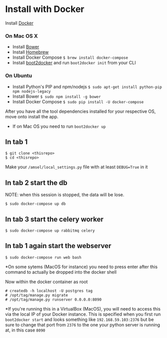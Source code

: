 # Install with Docker

Install [Docker](https://docs.docker.com/installation/#installation)

### On Mac OS X

- Install [Bower](http://bower.io)
- Install [Homebrew](http://brew.sh)
- Install Docker Compose `$ brew install docker-compose`
- Install [boot2docker](http://boot2docker.io) and run `boot2docker init` from your CLI

### On Ubuntu

- Install Python's PIP and npm/nodejs `$ sudo apt-get install python-pip npm nodejs-legacy`
- Install Bower `$ sudo npm install -g bower`
- Install Docker Compose `$ sudo pip install -U docker-compose`

After you have all the tool dependencies installed for your respective OS, move onto install the app.

* If on Mac OS you need to run `boot2docker up`

## In tab 1

    $ git clone <thisrepo>
    $ cd <thisrepo>

Make your `/amsel/local_settings.py` file with at least `DEBUG=True` in it

## In tab 2 start the db
NOTE: when this session is stopped, the data will be lose.

    $ sudo docker-compose up db

## In tab 3 start the celery worker
    $ sudo docker-compose up rabbitmq celery

## In tab 1 again start the webserver

    $ sudo docker-compose run web bash

*On some sytems (MacOS for instance) you need to press enter after this command to actually be dropped into the docker shell 

Now within the docker container as root

    # createdb -h localhost -U postgres tag
    # /opt/tag/manage.py migrate
    # /opt/tag/manage.py runserver 0.0.0.0:8090
    
*If you're running this in a VirtualBox (MacOS), you will need to access this via the local IP of your Docker instance. This is specified when you first run `boot2docker start` and looks something like `192.168.59.103:2376` but be sure to change that port from `2376` to the one your python server is running at, in this case `8090`


